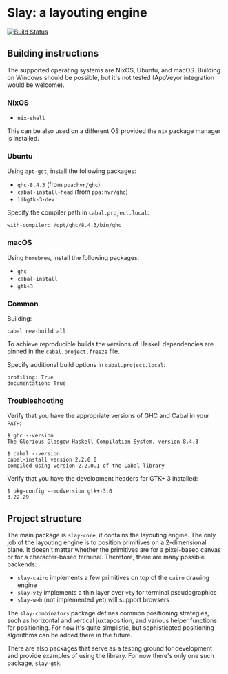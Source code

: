 # Slay: a layouting engine

[![Build Status](https://img.shields.io/travis/int-index/slay.svg)](https://travis-ci.org/int-index/slay)

## Building instructions

The supported operating systems are NixOS, Ubuntu, and macOS. Building on
Windows should be possible, but it's not tested (AppVeyor integration would be
welcome).

### NixOS

* `nix-shell`

This can be also used on a different OS provided the `nix` package manager is
installed.

### Ubuntu

Using `apt-get`, install the following packages:

* `ghc-8.4.3` (from `ppa:hvr/ghc`)
* `cabal-install-head` (from `ppa:hvr/ghc`)
* `libgtk-3-dev`

Specify the compiler path in `cabal.project.local`:

```
with-compiler: /opt/ghc/8.4.3/bin/ghc
```

### macOS

Using `homebrew`, install the following packages:

* `ghc`
* `cabal-install`
* `gtk+3`

### Common

Building:

```
cabal new-build all
```

To achieve reproducible builds the versions of Haskell dependencies are
pinned in the `cabal.project.freeze` file.

Specify additional build options in `cabal.project.local`:

```
profiling: True
documentation: True
```

### Troubleshooting

Verify that you have the appropriate versions of GHC and Cabal in your `PATH`:

```
$ ghc --version
The Glorious Glasgow Haskell Compilation System, version 8.4.3

$ cabal --version
cabal-install version 2.2.0.0
compiled using version 2.2.0.1 of the Cabal library
```

Verify that you have the development headers for GTK+ 3 installed:

```
$ pkg-config --modversion gtk+-3.0
3.22.29
```

## Project structure

The main package is `slay-core`, it contains the layouting engine.
The only job of the layouting engine is to position primitives on a
2-dimensional plane. It doesn't matter whether the primitives are for a
pixel-based canvas or for a character-based terminal. Therefore, there are many
possible backends:

* `slay-cairo` implements a few primitives on top of the `cairo` drawing engine
* `slay-vty` implements a thin layer over `vty` for terminal pseudographics
* `slay-web` (not implemented yet) will support browsers

The `slay-combinators` package defines common positioning strategies, such as
horizontal and vertical juxtaposition, and various helper functions for
positioning. For now it's quite simplistic, but sophisticated positioning
algorithms can be added there in the future.

There are also packages that serve as a testing ground for development and provide
examples of using the library. For now there's only one such package, `slay-gtk`.
